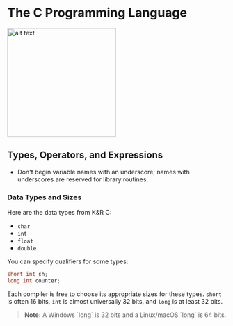 # The C Programming Language

<img src="images/1743857546096.png" alt="alt text" width="250px">

## Types, Operators, and Expressions

- Don't begin variable names with an underscore; names with underscores are reserved for library routines.

### Data Types and Sizes

Here are the data types from K&R C:
- `char`
- `int`
- `float`
- `double`

You can specify qualifiers for some types:

```c
short int sh;
long int counter;
```

Each compiler is free to choose its appropriate sizes for these types. `short` is often 16 bits, `int` is almost universally 32 bits, and `long` is at least 32 bits.

<blockquote>
<strong>Note:</strong> A Windows `long` is 32 bits and a Linux/macOS `long` is 64 bits.
</blockquote>


